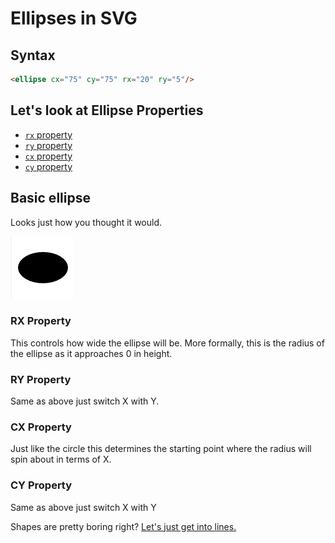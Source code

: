# Ellipses in SVG



## Syntax
```HTML
<ellipse cx="75" cy="75" rx="20" ry="5"/>
```
## Let's look at Ellipse Properties

 - [`rx` property](#rx-property)
 - [`ry` property](#ry-property)
 - [`cx` property](#cx-property)
 - [`cy` property](#cy-property)

## Basic ellipse
Looks just how you thought it would.

![](Screenshot_16.png)
### RX Property

This controls how wide the ellipse will be. More formally, this is the radius of the ellipse as it approaches 0 in height.

### RY Property

Same as above just switch X with Y.

### CX Property

Just like the circle this determines the starting point where the radius will spin about in terms of X.

### CY Property

Same as above just switch X with Y

Shapes are pretty boring right? [Let's just get into lines.](#Lines.md)